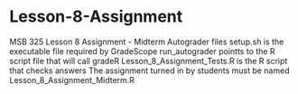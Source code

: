 # Lesson-8-Assignment
MSB 325 Lesson 8 Assignment - Midterm Autograder files
setup.sh is the executable file required by GradeScope
run_autograder pointts to the R script file that will call gradeR
Lesson_8_Assignment_Tests.R is the R script that checks answers
The assignment turned in by students must be named Lesson_8_Assignment_Midterm.R
